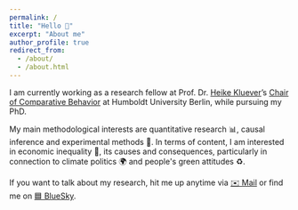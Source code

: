 ```yaml
---
permalink: /
title: "Hello 👋"
excerpt: "About me"
author_profile: true
redirect_from: 
  - /about/
  - /about.html
---
```


I am currently working as a research fellow at Prof. Dr. [Heike Kluever](https://www.heike-kluever.com/)’s [Chair of Comparative Behavior](https://www.sowi.hu-berlin.de/de/lehrbereiche/politischesverhalten/team/frederik-thieme) at Humboldt University Berlin, while pursuing my PhD. 

My main methodological interests are quantitative research 📊, causal inference and experimental methods 🔀. In terms of content, I am interested in economic inequality 💸, its causes and consequences, particularly in connection to climate politics 🌍 and people's green attitudes ♻️.

If you want to talk about my research, hit me up anytime via [✉️ Mail](mailto:frederik.thieme@hu-berlin.de) or find me on [🟦 BlueSky](https://bsky.app/profile/frederikthieme.bsky.social).




